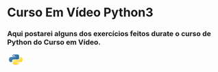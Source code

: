 # Curso Em Vídeo Python3
### Aqui postarei alguns dos exercícios feitos durate o curso de Python do Curso em Vídeo.
<img align="center" alt="Python" height="30" width="40" 
     src="https://raw.githubusercontent.com/devicons/devicon/master/icons/python/python-original.svg">
